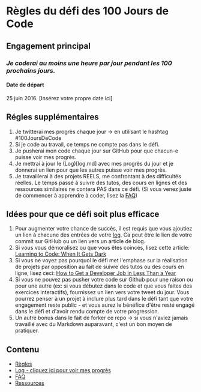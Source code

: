 # Règles du défi des 100 Jours de Code

## Engagement principal
### *Je coderai au moins une heure par jour pendant les 100 prochains jours.*

#### Date de départ
25 juin 2016. [Insérez votre propre date ici]

## Régles supplémentaires
1. Je twitterai mes progrès chaque jour -> en utilisant le hashtag #100JoursDeCode
2. Si je code au travail, ce temps ne compte pas dans le défi.
3. Je pusherai mon code chaque jour sur GitHub pour que chacun-e puisse voir mes progrès.
4. Je mettrai à jour le (Log)[log.md] avec mes progrès du jour et je donnerai un lien pour que les autres puisse voir mes progrès.
5. Je travaillerai à des projets REELS, me confrontant à des difficultés réelles. Le temps passé à suivre des tutos, des cours en lignes et des ressources similaires ne contera PAS dans ce défi. (Si vous venez juste de commencer à apprendre à coder, lisez la [FAQ](FAQ.md))


## Idées pour que ce défi soit plus efficace
1. Pour augmenter votre chance de succès, il est requis que vous ajoutiez un lien à chacune des entrées de votre [log](log.md). Ca peut être le lien de votre commit sur GitHub ou un lien vers un article de blog.
2. Si vous vous démoralisez ou que vous êtes coincés, lisez cette article: [Learning to Code: When It Gets Dark](https://medium.freecodecamp.com/learning-to-code-when-it-gets-dark-e485edfb58fd)
3. Si vous ne voyez pas pourquoi le défi met l'emphase sur la réalisation de projets par opposition au fait de suivre des tutos ou des cours en ligne, lisez ceci: [How to Get a Developer Job in Less Than a Year](https://medium.freecodecamp.com/how-to-get-a-developer-job-in-less-than-a-year-c27bbfe71645)
4. Si vous ne pouvez pas pusher votre code sur Github pour une raison ou pour une autre (ex: si vous débutez dans le code et que vous faites des exercices interactifs), fournissez un lien vers votre tweet du jour. Vous pourrez penser à un projet à inclure plus tard dans le défi tant que votre engagement reste public - et vous aurez le bénéfice d'être resté engagé dans le défi et d'avoir rendu compte de votre progression.
5. Un autre bonus dans le fait de forker ce repo -> si vous n'aviez jamais travaillé avec du Markdown auparavant, c'est un bon moyen de pratiquer.

## Contenu
* [Règles](regles.md)
* [Log - cliquez ici pour voir mes progrès](log.md)
* [FAQ](FAQ.md)
* [Ressources](ressources.md)
